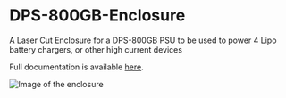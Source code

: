 # DPS-800GB-Enclosure
A Laser Cut Enclosure for a DPS-800GB PSU to be used to power 4 Lipo battery chargers, or other high current  devices

Full documentation is available [here](https://docs.google.com/document/d/1Ur0BUq02JjXGPAQBrKCh_nJV2zqGFXDlJapaJ1ta1Rg/edit?usp=sharing).

![Image of the enclosure](https://goo.gl/photos/9Pndn9YtzM4Z992F8)


